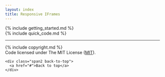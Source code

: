 ```yaml
---
layout: index
title: Responsive IFrames
---
```


<div class="contentArea">
  <div class="row-fluid">
    <div class="span5">
      {% include getting_started.md %}
    </div>
    <div class="span7">    
      {% include quick_code.md %}
    </div>
  </div>
</div>

<div class="pageFooter">

  <hr>
    
  <span class="copyright">
    {% include copyright.md %}
  </span>
  
  <div class="row-fluid">
    <div class="span10 license">
    Code licensed under The MIT License (<a href="http://opensource.org/licenses/mit-license.php">MIT</a>). 
    </div>
    
    <div class="span2 back-to-top">
      <a href="#">Back to top</a>
    </div>
  </div>
</div>
